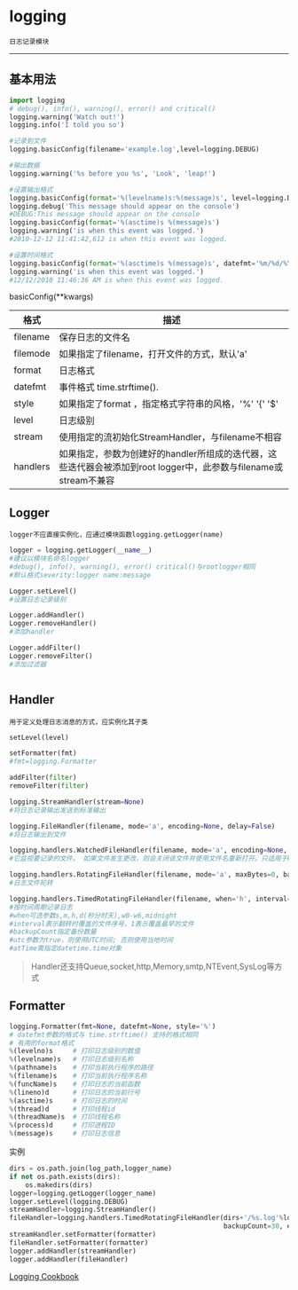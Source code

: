 ﻿# logging
    日志记录模块
---
## 基本用法

```python
import logging
# debug(), info(), warning(), error() and critical()
logging.warning('Watch out!')
logging.info('I told you so')

#记录到文件
logging.basicConfig(filename='example.log',level=logging.DEBUG)

#输出数据
logging.warning('%s before you %s', 'Look', 'leap!')

#设置输出格式
logging.basicConfig(format='%(levelname)s:%(message)s', level=logging.DEBUG)
logging.debug('This message should appear on the console')
#DEBUG:This message should appear on the console
logging.basicConfig(format='%(asctime)s %(message)s')
logging.warning('is when this event was logged.')
#2010-12-12 11:41:42,612 is when this event was logged.

#设置时间格式
logging.basicConfig(format='%(asctime)s %(message)s', datefmt='%m/%d/%Y %I:%M:%S %p')
logging.warning('is when this event was logged.')
#12/12/2010 11:46:36 AM is when this event was logged.
```

basicConfig(**kwargs)

格式 | 描述
-----|-----
filename | 保存日志的文件名
filemode |如果指定了filename，打开文件的方式，默认'a'
format | 日志格式
datefmt |事件格式 time.strftime().
style | 如果指定了format ，指定格式字符串的风格，'%' '{' '$'
level | 日志级别
stream | 使用指定的流初始化StreamHandler，与filename不相容
handlers | 如果指定，参数为创建好的handler所组成的迭代器，这些迭代器会被添加到root logger中，此参数与filename或stream不兼容

## Logger
    logger不应直接实例化，应通过模块函数logging.getLogger(name)
```python
logger = logging.getLogger(__name__)
#建议以模块名命名logger
#debug(), info(), warning(), error() critical()与rootlogger相同
#默认格式severity:logger name:message

Logger.setLevel()
#设置日志记录级别

Logger.addHandler()
Logger.removeHandler()
#添加handler

Logger.addFilter()
Logger.removeFilter()
#添加过滤器



```

## Handler

    用于定义处理日志消息的方式，应实例化其子类

```python
setLevel(level)

setFormatter(fmt)
#fmt=logging.Formatter

addFilter(filter)
removeFilter(filter)

logging.StreamHandler(stream=None)
#将日志记录输出发送到标准输出

logging.FileHandler(filename, mode='a', encoding=None, delay=False)
#将日志输出到文件

logging.handlers.WatchedFileHandler(filename, mode='a', encoding=None, delay=False)
#它监视要记录的文件。 如果文件发生更改，则会关闭该文件并使用文件名重新打开。只适用于Unix / Linux

logging.handlers.RotatingFileHandler(filename, mode='a', maxBytes=0, backupCount=0, encoding=None, delay=False)
#日志文件轮转

logging.handlers.TimedRotatingFileHandler(filename, when='h', interval=1, backupCount=0, encoding=None, delay=False, utc=False, atTime=None)
#按时间周期记录日志
#when可选参数s,m,h,d(秒分时天),w0-w6,midnight
#interval表示翻转时覆盖的文件序号，1表示覆盖最早的文件
#backupCount指定备份数量
#utc参数为true，则使用UTC时间; 否则使用当地时间
#atTime需指定datetime.time对象

```
>Handler还支持Queue,socket,http,Memory,smtp,NTEvent,SysLog等方式

## Formatter

```python
logging.Formatter(fmt=None, datefmt=None, style='%')
# datefmt参数的格式与 time.strftime() 支持的格式相同
# 有用的format格式
%(levelno)s     # 打印日志级别的数值
%(levelname)s   # 打印日志级别名称
%(pathname)s    # 打印当前执行程序的路径
%(filename)s    # 打印当前执行程序名称
%(funcName)s    # 打印日志的当前函数
%(lineno)d      # 打印日志的当前行号
%(asctime)s     # 打印日志的时间
%(thread)d      # 打印线程id
%(threadName)s  # 打印线程名称
%(process)d     # 打印进程ID
%(message)s     # 打印日志信息
```

实例

```python
dirs = os.path.join(log_path,logger_name)
if not os.path.exists(dirs):
    os.makedirs(dirs)
logger=logging.getLogger(logger_name)
logger.setLevel(logging.DEBUG)
streamHandler=logging.StreamHandler()
fileHandler=logging.handlers.TimedRotatingFileHandler(dirs+'/%s.log'%logger_name, when='m',interval=1,
                                                      backupCount=30, encoding='utf-8')
streamHandler.setFormatter(formatter)
fileHandler.setFormatter(formatter)
logger.addHandler(streamHandler)
logger.addHandler(fileHandler)
```

[Logging Cookbook](https://docs.python.org/3/howto/logging-cookbook.html)

